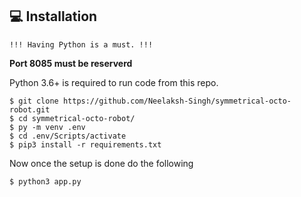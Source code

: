 ## 💻 Installation

`!!! Having Python is a must. !!!` <br>

<b>Port 8085 must be reserverd</b> <br>

Python 3.6+ is required to run code from this repo. 

```console
$ git clone https://github.com/Neelaksh-Singh/symmetrical-octo-robot.git
$ cd symmetrical-octo-robot/
$ py -m venv .env
$ cd .env/Scripts/activate
$ pip3 install -r requirements.txt 
```
Now once the setup is done do the following 

```console
$ python3 app.py
```